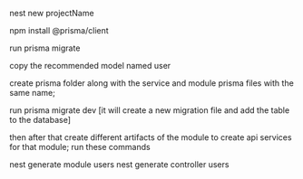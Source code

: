 nest new projectName

npm install @prisma/client

run prisma migrate

copy the recommended model named user

create prisma folder along with the service and module prisma files with the same name;

run prisma migrate dev [it will create a new migration file and add the table to the database]

then after that create different artifacts of the module to create api services for that module;
run these commands

nest generate module users
nest generate controller users
